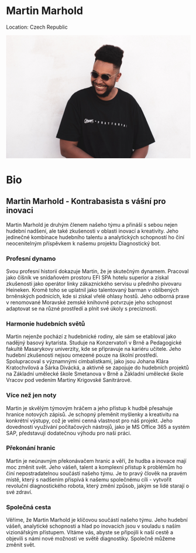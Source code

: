 # Martin Marhold

Location: Czech Republic

![immanuel.jpeg](Martin%20Marhold%20c514039805484d08859a322ad39e63fb/immanuel.jpeg)

# Bio

## **Martin Marhold - Kontrabasista s vášní pro inovaci**

Martin Marhold je druhým členem našeho týmu a přináší s sebou nejen hudební nadšení, ale také zkušenosti v oblasti inovací a kreativity. Jeho jedinečné kombinace hudebního talentu a analytických schopností ho činí neocenitelným příspěvkem k našemu projektu Diagnostický bot.

### **Profesní dynamo**

Svou profesní historií dokazuje Martin, že je skutečným dynamem. Pracoval jako číšník ve snídaňovém prostoru EFI SPA hotelu superior a získal zkušenosti jako operátor linky zákaznického servisu u předního pivovaru Heineken. Kromě toho se uplatnil jako talentovaný barman v oblíbených brněnských podnicích, kde si získal vřelé ohlasy hostů. Jeho odborná praxe v renomované Moravské zemské knihovně potvrzuje jeho schopnost adaptovat se na různé prostředí a plnit své úkoly s precizností.

### **Harmonie hudebních světů**

Martin nejenže pochází z hudebnické rodiny, ale sám se etabloval jako nadějný basový kytarista. Studuje na Konzervatoři v Brně a Pedagogické fakultě Masarykovy univerzity, kde se připravuje na kariéru učitele. Jeho hudební zkušenosti nejsou omezené pouze na školní prostředí. Spolupracoval s významnými cimbalistkami, jako jsou Johana Klára Kratochvílová a Šárka Divácká, a aktivně se zapojuje do hudebních projektů na Základní umělecké škole Smetanova v Brně a Základní umělecké škole Vracov pod vedením Martiny Krigovské Sanitrárové.

### **Více než jen noty**

Martin je skvělým týmovým hráčem a jeho přístup k hudbě přesahuje hranice notových zápisů. Je schopný přeměnit myšlenky a kreativitu na konkrétní výstupy, což je velmi cenná vlastnost pro náš projekt. Jeho dovednosti využívání počítačových nástrojů, jako je MS Office 365 a systém SAP, představují dodatečnou výhodu pro naši práci.

### **Překonání hranic**

Martin je neúnavným překonávačem hranic a věří, že hudba a inovace mají moc změnit svět. Jeho vášeň, talent a komplexní přístup k problémům ho činí nepostradatelnou součástí našeho týmu. Je to pravý člověk na pravém místě, který s nadšením přispívá k našemu společnému cíli - vytvořit revoluční diagnostického robota, který změní způsob, jakým se lidé starají o své zdraví.

### **Společná cesta**

Věříme, že Martin Marhold je klíčovou součástí našeho týmu. Jeho hudební vášeň, analytické schopnosti a hlad po inovacích jsou v souladu s naším vizionářským přístupem. Vítáme vás, abyste se připojili k naší cestě a objevili s námi nové možnosti ve světě diagnostiky. Společně můžeme změnit svět.